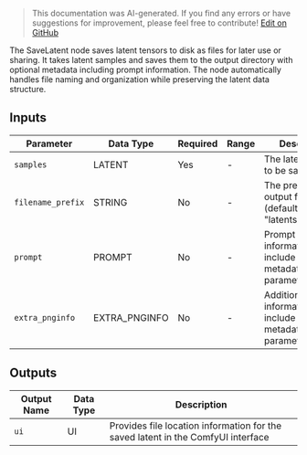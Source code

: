 > This documentation was AI-generated. If you find any errors or have suggestions for improvement, please feel free to contribute! [Edit on GitHub](https://github.com/Comfy-Org/embedded-docs/blob/main/comfyui_embedded_docs/docs/SaveLatent/en.md)

The SaveLatent node saves latent tensors to disk as files for later use or sharing. It takes latent samples and saves them to the output directory with optional metadata including prompt information. The node automatically handles file naming and organization while preserving the latent data structure.

## Inputs

| Parameter | Data Type | Required | Range | Description |
|-----------|-----------|----------|-------|-------------|
| `samples` | LATENT | Yes | - | The latent samples to be saved to disk |
| `filename_prefix` | STRING | No | - | The prefix for the output filename (default: "latents/ComfyUI") |
| `prompt` | PROMPT | No | - | Prompt information to include in metadata (hidden parameter) |
| `extra_pnginfo` | EXTRA_PNGINFO | No | - | Additional PNG information to include in metadata (hidden parameter) |

## Outputs

| Output Name | Data Type | Description |
|-------------|-----------|-------------|
| `ui` | UI | Provides file location information for the saved latent in the ComfyUI interface |
